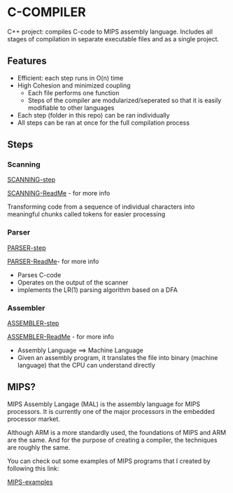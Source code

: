 # C-COMPILER
C++ project: compiles C-code to MIPS assembly language. Includes all stages of compilation in separate executable files and as a single project. 

## Features 
* Efficient: each step runs in O(n) time
* High Cohesion and minimized coupling 
  * Each file performs one function
  * Steps of the compiler are modularized/seperated so that it is easily modifiable to other languages
* Each step (folder in this repo) can be ran individually
* All steps can be ran at once for the full compilation process

## Steps
### Scanning

[SCANNING-step](https://github.com/Romanhudaj11/C-COMPILER/tree/main/SCANNER)

[SCANNING-ReadMe](https://github.com/Romanhudaj11/C-COMPILER/blob/main/SCANNER/SCANNER-ReadMe.md) - for more info

Transforming code from a sequence of individual characters into meaningful chunks called tokens for easier processing
  
### Parser

[PARSER-step](https://github.com/Romanhudaj11/C-COMPILER/tree/main/PARSER)

[PARSER-ReadMe](https://github.com/Romanhudaj11/C-COMPILER/blob/main/PARSER/PARSER-ReadMe.md)- for more info

* Parses C-code
* Operates on the output of the scanner
* implements the LR(1) parsing algorithm based on a DFA
  
### Assembler

[ASSEMBLER-step](https://github.com/Romanhudaj11/C-COMPILER/tree/main/ASSEMBLER)

[ASSEMBLER-ReadMe](https://github.com/Romanhudaj11/C-COMPILER/blob/main/ASSEMBLER/ASSEMBLER-ReadMe.md) - for more info

  *  Assembly Language ==> Machine Language
  *  Given an assembly program, it translates the file into binary (machine language) that the CPU can understand directly 

## MIPS?

MIPS Assembly Langage (MAL) is the assembly language for MIPS processors. It is currently one of the major processors in the embedded processor market.

Although ARM is a more standardly used, the foundations of MIPS and ARM are the same. And for the purpose of creating a compiler, the techniques are roughly the same. 

You can check out some examples of MIPS programs that I created by following this link: 

  [MIPS-examples](https://github.com/Romanhudaj11/C-COMPILER/tree/main/MIPS%20examples)
